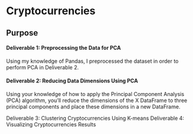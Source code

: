 # Cryptocurrencies

## Purpose

#### Deliverable 1: Preprocessing the Data for PCA
Using my knowledge of Pandas, I preprocessed the dataset in order to perform PCA in Deliverable 2.

#### Deliverable 2: Reducing Data Dimensions Using PCA
Using your knowledge of how to apply the Principal Component Analysis (PCA) algorithm, you’ll reduce the dimensions of the X DataFrame to three principal components and place these dimensions in a new DataFrame.

Deliverable 3: Clustering Cryptocurrencies Using K-means
Deliverable 4: Visualizing Cryptocurrencies Results

